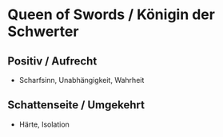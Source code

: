 # Queen of Swords / Königin der Schwerter

## Positiv / Aufrecht

- Scharfsinn, Unabhängigkeit, Wahrheit

## Schattenseite / Umgekehrt

- Härte, Isolation
